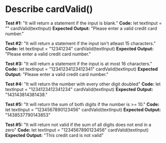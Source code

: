 # Describe cardValid()

__Test #1:__ "It will return a statement if the input is blank."
__Code:__
let textInput = ""
cardValid(textInput)
__Expected Output:__ "Please enter a valid credit card number."

__Test #2:__ "It will return a statement if the input isn't atleast 15 characters."
__Code:__
let textInput = "12341234"
cardValid(textInput)
__Expected Output:__ "Please enter a valid credit card number."

__Test #3:__ "It will return a statement if the input is at most 16 characters."
__Code:__
let textInput = "12341234123412341"
cardValid(textInput)
__Expected Output:__ "Please enter a valid credit card number."

__Test #4:__ "It will return the number with every other digit doubled"
__Code:__
let textInput = "1234123412341234"
cardValid(textInput)
__Expected Output:__ "143143814381438."

__Test #5:__ "It will return the sum of both digits if the number is >= 10."
__Code:__
let textInput = "1234567890123456"
cardValid(textInput)
__Expected Output:__ "1438537790143853"

__Test #5:__ "It will return not valid if the sum of all digits does not end in a zero"
__Code:__
let textInput = "1234567890123456"
cardValid(textInput)
__Expected Output:__ "This credit card is not valid"